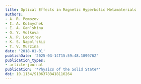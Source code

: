 ```yaml
---
title: Optical Effects in Magnetic Hyperbolic Metamaterials
authors:
- A. R. Pomozov
- I. A. Kolmychek
- E. A. Gan’shina
- O. Y. Volkova
- A. P. Leont'ev
- K. S. Napol'skii
- T. V. Murzina
date: '2018-01-01'
publishDate: '2025-03-14T15:59:48.109976Z'
publication_types:
- article-journal
publication: '*Physics of the Solid State*'
doi: 10.1134/S1063783418110264
---
```

